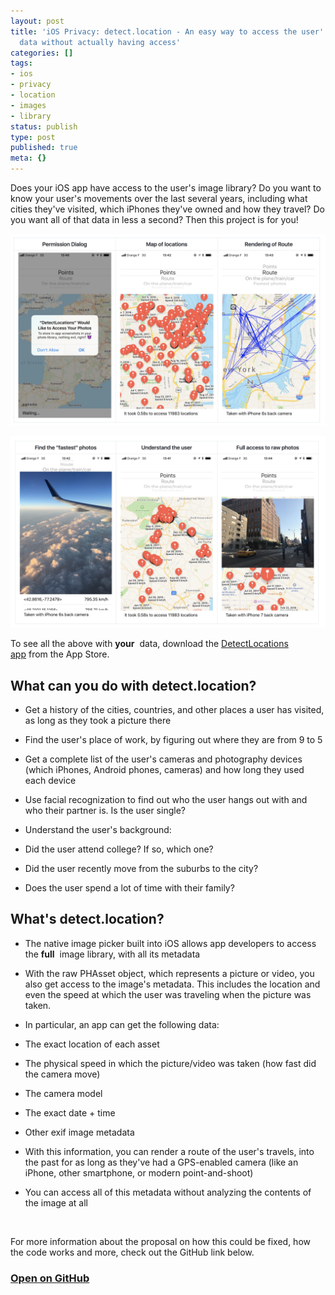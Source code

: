 ```yaml
---
layout: post
title: 'iOS Privacy: detect.location - An easy way to access the user''s iOS location
  data without actually having access'
categories: []
tags:
- ios
- privacy
- location
- images
- library
status: publish
type: post
published: true
meta: {}
---
```


Does your iOS app have access to the user's image library? Do you want to know your user's movements over the last several years, including what cities they've visited, which iPhones they've owned and how they travel? Do you want all of that data in less a second? Then this project is for you!
  
      
![](/squarespace_images/static_545299aae4b0e9514fe30c95_54529a29e4b025a90f45cc50_59db4461cf81e005db7a2062_1507542261614_Screenshot+2017-10-09+11.40.41.png.41.png_)
  


  
      
![](/squarespace_images/static_545299aae4b0e9514fe30c95_54529a29e4b025a90f45cc50_59db44b8f09ca452b53663ab_1507542252323_Screenshot+2017-10-09+11.40.48.png.48.png_)
  


To see all the above with 
**your**
 data, download the 
[DetectLocations app](https://itunes.apple.com/us/app/detectlocations/id1288532777?ls=1&mt=8) from the App Store.

## What can you do with detect.location?


* Get a history of the cities, countries, and other places a user has visited, as long as they took a picture there


* Find the user's place of work, by figuring out where they are from 9 to 5


* Get a complete list of the user's cameras and photography devices (which iPhones, Android phones, cameras) and how long they used each device


* Use facial recognization to find out who the user hangs out with and who their partner is. Is the user single?


* Understand the user's background:
* Did the user attend college? If so, which one?


* Did the user recently move from the suburbs to the city?


* Does the user spend a lot of time with their family?

## What's detect.location?


* The native image picker built into iOS allows app developers to access the 
**full**
 image library, with all its metadata


* With the raw PHAsset object, which represents a picture or video, you also get access to the image's metadata. This includes the location and even the speed at which the user was traveling when the picture was taken.


* In particular, an app can get the following data:
* The exact location of each asset


* The physical speed in which the picture/video was taken (how fast did the camera move)


* The camera model


* The exact date + time


* Other exif image metadata


* With this information, you can render a route of the user's travels, into the past for as long as they've had a GPS-enabled camera (like an iPhone, other smartphone, or modern point-and-shoot)


* You can access all of this metadata without analyzing the 
contents of the image at all

 

For more information about the proposal on how this could be fixed, how the code works and more, check out the GitHub link below.

### [Open on GitHub](https://github.com/krausefx/detect.location)

